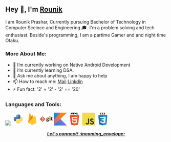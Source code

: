 
## Hey 👋, I'm [Rounik](https://github.com/Rounik10/)

I am Rounik Prashar, Currently pursuing Bachelor of Technology in Computer Sceince and Engineering 🎓. I'm a problem solving and tech enthusiast. Beside's programming, I am a partime Gamer and and night time Otaku.
  
### More About Me:

-   🔭 I’m currently working on Native Android Development
-   🌱 I’m currently learning DSA.
-   💬 Ask me about anything, I am happy to help
-   📫 How to reach me: [Mail](mailto:rounik1020@gmail.com) [Linkdin](https://www.linkedin.com/in/rounik-prashar-464391155/)
-   ⚡ Fun fact: '2' + '2' - '2' == '20'

### Languages and Tools:

<code><img height="40" src="https://i.pinimg.com/originals/6f/48/3a/6f483ac3fa8584a55d0ee62513077cf9.png"></code>
<code><img height="40" src="https://raw.githubusercontent.com/github/explore/80688e429a7d4ef2fca1e82350fe8e3517d3494d/topics/python/python.png"></code>
<code><img height="40" src="https://raw.githubusercontent.com/github/explore/80688e429a7d4ef2fca1e82350fe8e3517d3494d/topics/firebase/firebase.png"></code>
<code><img height="40" src="https://raw.githubusercontent.com/github/explore/80688e429a7d4ef2fca1e82350fe8e3517d3494d/topics/git/git.png"></code>
<code><img height="40" src="https://raw.githubusercontent.com/github/explore/80688e429a7d4ef2fca1e82350fe8e3517d3494d/topics/kotlin/kotlin.png"></code>
<code><img height="40" src="https://raw.githubusercontent.com/github/explore/80688e429a7d4ef2fca1e82350fe8e3517d3494d/topics/html/html.png"></code>
<code><img height="40" src="https://raw.githubusercontent.com/github/explore/80688e429a7d4ef2fca1e82350fe8e3517d3494d/topics/javascript/javascript.png"></code>
<code><img height="40" src="https://raw.githubusercontent.com/github/explore/80688e429a7d4ef2fca1e82350fe8e3517d3494d/topics/css/css.png"></code>

<p align="center">
  <a href='mailto:rounik1020@gmail.com'>
    <b><i>Let's connect! :incoming_envelope:</i></b>
  </a>
</p>
